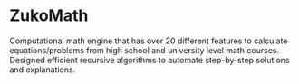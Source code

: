 # ZukoMath
Computational math engine that has over 20 different features to calculate equations/problems from high school and university level math courses. Designed efficient recursive algorithms to automate step-by-step solutions and explanations.
